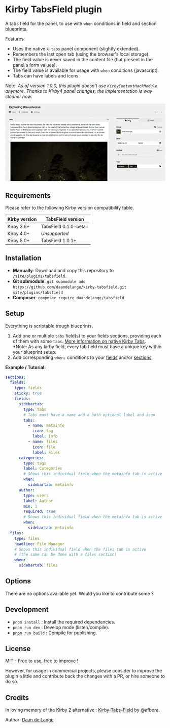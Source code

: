 # Kirby TabsField plugin

A tabs field for the panel, to use with `when` conditions in field and section blueprints.

Features:
 - Uses the native `k-tabs` panel component (slightly extended).
 - Remembers the last open tab (using the browser's local storage).
 - The field value is never saved in the content file (but present in the panel's form values).
 - The field value is available for usage with `when` conditions (javascript).
 - Tabs can have labels and icons.

 Note: _As of version 1.0.0, this plugin doesn't use `KirbyContentHackModule` anymore. Thanks to Kirby4 panel changes, the implementation is way cleaner now._

![Screenshot of Kirby plugin: TabsField](tabsfield.gif)

## Requirements

Please refer to the following Kirby version compatibility table.

| Kirby version | TabsField version       |
| ------------- | ----------------------- |
| Kirby 3.6+    | TabsField 0.1.0-beta+   |
| Kirby 4.0+    | _Unsupported_           |
| Kirby 5.0+    | TabsField 1.0.1+        |

## Installation

- **Manually**: Download and copy this repository to `/site/plugins/tabsfield`.
- **Git submodule**: `git submodule add https://github.com/daandelange/kirby-tabsfield.git site/plugins/tabsfield`
- **Composer**: `composer require daandelange/tabsfield`

## Setup
Everything is scriptable trough blueprints.

1. Add one or multiple `tabs` field(s) to your fields sections, providing each of them with some `tabs`. [More information on native Kirby Tabs](https://getkirby.com/docs/guide/blueprints/layout#tabs).  
*Note: As any kirby field, every tab field must have a unique key within your blueprint setup.
2. Add corresponding `when:` conditions to your [fields](https://getkirby.com/docs/guide/blueprints/fields#conditional-fields) and/or [sections](https://getkirby.com/docs/reference/panel/sections/pages#conditional-sections).

**Example / Tutorial:**
````yml
sections:
  fields:
    type: fields
    sticky: true
    fields:
      sidebartab:
        type: tabs
        # Tabs must have a name and a both optional label and icon
        tabs: 
          - name: metainfo
            icon: tag
            label: Info
          - name: files
            icon: file
            label: Files
      categories:
        type: tags
        label: Categories
        # Shows this individual field when the metainfo tab is active
        when:
          sidebartab: metainfo
      author:
        type: users
        label: Author
        min: 1
        required: true
        # Shows this individual field when the metainfo tab is active
        when:
          sidebartab: metainfo
  files:
    type: files
    headline: File Manager
    # Shows this individual field when the files tab is active
    # (the same can be done with a files section)
    when:
      sidebartab: files
````

## Options

There are no options available yet. Would you like to contribute some ?

## Development

- `pnpm install` : Install the required dependencies.
- `pnpm run dev` : Develop mode (listen/compile).
- `pnpm run build` : Compile for publishing.

## License

MIT - Free to use, free to improve !

However, for usage in commercial projects, please consider to improve the plugin a little and contribute back the changes with a PR, or hire someone to do so.

## Credits
In loving memory of the Kirby 2 alternative : [Kirby-Tabs-Field](https://github.com/afbora/Kirby-Tabs-Field) by @afbora.

Author: [Daan de Lange](https://daandelange.com/)
